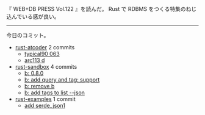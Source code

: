『 WEB+DB PRESS Vol.122 』を読んだ。 Rust で RDBMS をつくる特集のねじ込んでいる感が良い。

---

今日のコミット。

- [rust-atcoder](https://github.com/bouzuya/rust-atcoder) 2 commits
  - [typical90 063](https://github.com/bouzuya/rust-atcoder/commit/c4b234a43f224824cdb8b34ad1a942d272054c4c)
  - [arc113 d](https://github.com/bouzuya/rust-atcoder/commit/c5ac83b8bbb8754e008975a8ac6968f073d438e0)
- [rust-sandbox](https://github.com/bouzuya/rust-sandbox) 4 commits
  - [b: 0.8.0](https://github.com/bouzuya/rust-sandbox/commit/6f5a5227fcbdcda57c743944df6bf907c0d8d0a1)
  - [b: add query and tag: support](https://github.com/bouzuya/rust-sandbox/commit/43f8f1196101201a872cfdae8eed062cbb35d7e2)
  - [b: remove b](https://github.com/bouzuya/rust-sandbox/commit/1f94debd9442d5fb6934f827d0030c36e01de1a5)
  - [b: add tags to list --json](https://github.com/bouzuya/rust-sandbox/commit/0d94dc83fd41d854d55d1182043a8f89cf9fa637)
- [rust-examples](https://github.com/bouzuya/rust-examples) 1 commit
  - [add serde_json1](https://github.com/bouzuya/rust-examples/commit/6f08276300cd0ff7d663bcb39ed9380223556b37)
